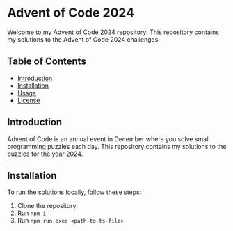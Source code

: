 # Advent of Code 2024

Welcome to my Advent of Code 2024 repository! This repository contains my solutions to the Advent of Code 2024 challenges.

## Table of Contents

- [Introduction](#introduction)
- [Installation](#installation)
- [Usage](#usage)
- [License](#license)

## Introduction

Advent of Code is an annual event in December where you solve small programming puzzles each day. This repository contains my solutions to the puzzles for the year 2024.

## Installation

To run the solutions locally, follow these steps:

1. Clone the repository:
2. Run `npm i`
3. Run `npm run exec <path-to-ts-file>`